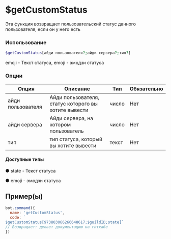 # $getCustomStatus
Эта функция возвращает пользовательский статус данного пользователя, если он у него есть
### Использование
```php
$getCustomStatus[айди пользователя?;айди сервера?;тип?]
```
emoji - Текст статуса, emoji - эмодзи статуса

### Опции

| Опция | Описание | Тип | Обязательно |
|--------|-------------|------|----------|
| айди пользователя | Айди пользователя, статус которого вы хотите вывести | число | Нет | 
| айди сервера | Айди сервера, на котором пользователь | число | Нет | 
| тип | тип статуса, который вы хотите вывести | текст | Нет |
#### Доступные типы
● state - Текст статуса

● emoji - эмодзи статуса
## Пример(ы)

```javascript
bot.command({
  name: 'getCustomStatus',
  code: `
$getCustomStatus[973803066266648617;$guildID;state]`
// Возвращает: делает документацию на гитхабе
})
```

